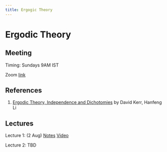 ```yaml
---
title: Ergogic Theory
---
```


# Ergodic Theory


## Meeting

Timing: Sundays 9AM IST

Zoom [link](https://illinois.zoom.us/j/91576658157?pwd=TEJFUFg5YnBYeDFxd2FIVGZXeXRJdz09)

## References

1. [Ergodic Theory, Independence and Dichotomies](https://www.springer.com/gp/book/9783319498454) by David Kerr, Hanfeng Li

## Lectures

Lecture 1: (2 Aug) [Notes](pdf/lec1.pdf) [Video](https://youtu.be/SD-92Wh_6zU)

Lecture 2: TBD
